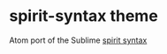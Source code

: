 # spirit-syntax theme

Atom port of the Sublime [spirit syntax](https://github.com/unknownuser88/Spirit
)
